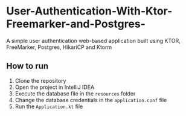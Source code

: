 # User-Authentication-With-Ktor-Freemarker-and-Postgres-
A simple user authentication web-based application built using KTOR, FreeMarker, Postgres, HikariCP and Ktorm

## How to run
1. Clone the repository
2. Open the project in IntelliJ IDEA
3. Execute the database file in the `resources` folder
4. Change the database credentials in the `application.conf` file
5. Run the `Application.kt` file